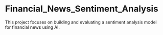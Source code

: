 # Financial_News_Sentiment_Analysis
This project focuses on building and evaluating a sentiment analysis model for financial news using AI.
